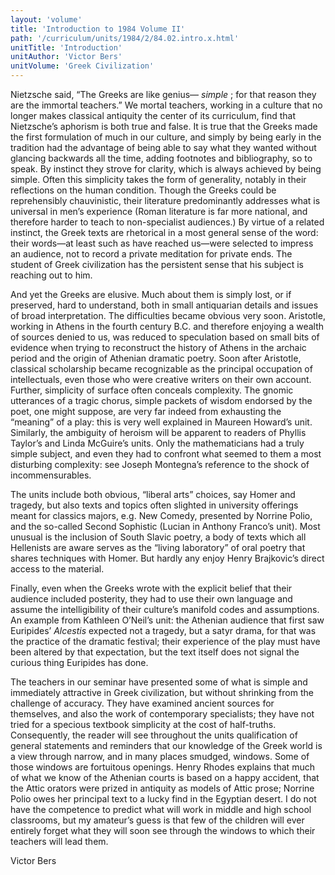 ```yaml
---
layout: 'volume'
title: 'Introduction to 1984 Volume II'
path: '/curriculum/units/1984/2/84.02.intro.x.html'
unitTitle: 'Introduction'
unitAuthor: 'Victor Bers'
unitVolume: 'Greek Civilization'
---
```


<body>
 <p>
  Nietzsche said, “The Greeks are like genius—
  <i>
   simple
  </i>
  ; for that reason they are the immortal teachers.” We mortal teachers, working in a culture that no longer makes classical antiquity the center of its curriculum, find that Nietzsche’s aphorism is both true and false. It is true that the Greeks made the first formulation of much in our culture, and simply by being early in the tradition had the advantage of being able to say what they wanted without glancing backwards all the time, adding footnotes and bibliography, so to speak. By instinct they strove for clarity, which is always achieved by being simple. Often this simplicity takes the form of generality, notably in their reflections on the human condition. Though the Greeks could be reprehensibly chauvinistic, their literature predominantly addresses what is universal in men’s experience (Roman literature is far more national, and therefore harder to teach to non-specialist audiences.) By virtue of a related instinct, the Greek texts are rhetorical in a most general sense of the word: their words—at least such as have reached us—were selected to impress an audience, not to record a private meditation for private ends. The student of Greek civilization has the persistent sense that his subject is reaching out to him.
 </p>
 <p>
  And yet the Greeks are elusive. Much about them is simply lost, or if preserved, hard to understand, both in small antiquarian details and issues of broad interpretation. The difficulties became obvious very soon. Aristotle, working in Athens in the fourth century B.C. and therefore enjoying a wealth of sources denied to us, was reduced to speculation based on small bits of evidence when trying to reconstruct the history of Athens in the archaic period and the origin of Athenian dramatic poetry. Soon after Aristotle, classical scholarship became recognizable as the principal occupation of intellectuals, even those who were creative writers on their own account. Further, simplicity of surface often conceals complexity. The gnomic utterances of a tragic chorus, simple packets of wisdom endorsed by the poet, one might suppose, are very far indeed from exhausting the “meaning” of a play: this is very well explained in Maureen Howard’s unit. Similarly, the ambiguity of heroism will be apparent to readers of Phyllis Taylor’s and Linda McGuire’s units. Only the mathematicians had a truly simple subject, and even they had to confront what seemed to them a most disturbing complexity: see Joseph Montegna’s reference to the shock of incommensurables.
 </p>
 <p>
  The units include both obvious, “liberal arts” choices, say Homer and tragedy, but also texts and topics often slighted in university offerings meant for classics majors, e.g. New Comedy, presented by Norrine Polio, and the so-called Second Sophistic (Lucian in Anthony Franco’s unit). Most unusual is the inclusion of South Slavic poetry, a body of texts which all Hellenists are aware serves as the “living laboratory” of oral poetry that shares techniques with Homer. But hardly any enjoy Henry Brajkovic’s direct access to the material.
 </p>
 <p>
  Finally, even when the Greeks wrote with the explicit belief that their audience included posterity, they had to use their own language and assume the intelligibility of their culture’s manifold codes and assumptions. An example from Kathleen O’Neil’s unit: the Athenian audience that first saw Euripides’
  <i>
   Alcestis
  </i>
  expected not a tragedy, but a satyr drama, for that was the practice of the dramatic festival; their experience of the play must have been altered by that expectation, but the text itself does not signal the curious thing Euripides has done.
 </p>
 <p>
  The teachers in our seminar have presented some of what is simple and immediately attractive in Greek civilization, but without shrinking from the challenge of accuracy. They have examined ancient sources for themselves, and also the work of contemporary specialists; they have not tried for a specious textbook simplicity at the cost of half-truths. Consequently, the reader will see throughout the units qualification of general statements and reminders that our knowledge of the Greek world is a view through narrow, and in many places smudged, windows. Some of those windows are fortuitous openings. Henry Rhodes explains that much of what we know of the Athenian courts is based on a happy accident, that the Attic orators were prized in antiquity as models of Attic prose; Norrine Polio owes her principal text to a lucky find in the Egyptian desert. I do not have the competence to predict what will work in middle and high school classrooms, but my amateur’s guess is that few of the children will ever entirely forget what they will soon see through the windows to which their teachers will lead them.
 </p>
 <p>
  Victor Bers
 </p>

</body>

